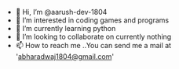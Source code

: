 - 👋 Hi, I’m @aarush-dev-1804
- 👀 I’m interested in coding games and programs
- 🌱 I’m currently learning python
- 💞️ I’m looking to collaborate on currently nothing
- 📫 How to reach me ..You can send me a mail at 'abharadwaj1804@gmail.com'

<!---
aarush-dev-1804/aarush-dev-1804 is a ✨ special ✨ repository because its `README.md` (this file) appears on your GitHub profile.
You can click the Preview link to take a look at your changes.
--->

